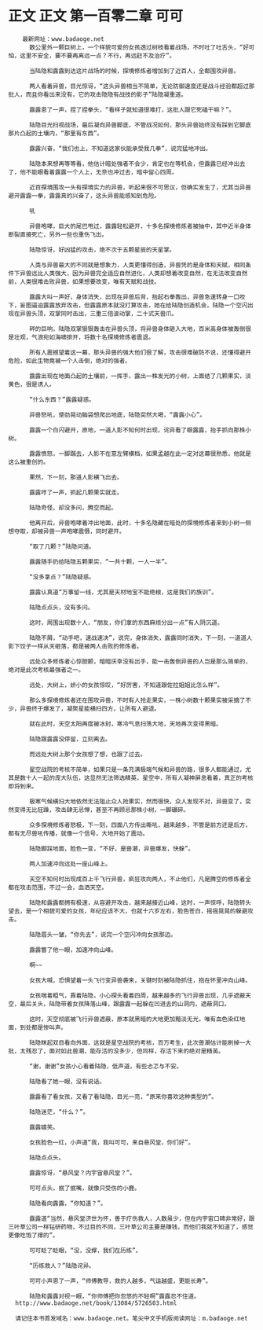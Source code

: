 # 正文 正文 第一百零二章 可可
        最新网址：www.badaoge.net
          数公里外一颗巨树上，一个样貌可爱的女孩透过树枝看着战场，不时吐了吐舌头，“好可怕，这里不安全，要不要再离远一点？不行，再远赶不及治疗”。
      
          当陆隐和露露到达这片战场的时候，探境修炼者增加到了近百人，全都围攻异兽。
      
          两人看着异兽，目光惊讶，“这头异兽相当不简单，无论防御速度还是战斗经验都超过那批人，而且你看出来没有，它的攻击隐隐有战技的影子”陆隐凝重道。
      
          露露恩了一声，捏了捏拳头，“看样子就知道很难打，这批人跟它死磕干嘛？”。
      
          陆隐目光扫视战场，最后凝向异兽脚底，不管战况如何，那头异兽始终没有踩到它脚底那片凸起的土壤内，“那里有东西”。
      
          露露兴奋，“我们也上，不知道这家伙能承受我几拳”，说完猛地冲出。
      
          陆隐本来想再等等看，他估计暗处强者不会少，肯定也在等机会，但露露已经冲出去了，他不能眼看着露露一个人上，无奈也冲过去，暗中留心四周。
      
          近百探境围攻一头有探境实力的异兽，听起来很不可思议，但确实发生了，尤其当异兽避开露露一拳，露露真的兴奋了，这头异兽能感知到危险。
      
          吼
      
          异兽咆哮，巨大的尾巴甩过，露露轻松避开，十多名探境修炼者被抽中，其中近半身体断裂直接死亡，另外一些也重伤飞出。
      
          陆隐惊讶，好凶猛的攻击，绝不次于五颗星辰的天星掌。
      
          人类与异兽最大的不同就是想象力，人类更懂得创造，异兽凭的是身体和天赋，相同条件下异兽远比人类强大，因为异兽完全适应自然进化，人类却想着改变自然，在无法改变自然前，人类很难击败异兽，如果想要改变，唯有天赋和战技。
      
          露露大叫一声好，身体消失，出现在异兽后背，抬起右拳轰出，异兽急速转身一口咬下，妄图逼迫露露放弃攻击，但露露原本就没打算攻击，她在给陆隐创造机会，陆隐一个空闪出现在异兽头顶，双掌同时击出，三重三倍波动掌，二十式天兽爪。
      
          砰的巨响，陆隐双掌狠狠轰击在异兽头顶，将异兽身体砸入大地，百米高身体被轰倒很是壮观，气浪宛如海啸排开，将数十名探境修炼者震退。
      
          所有人震撼望着这一幕，那头异兽的强大他们很了解，攻击很难破防不说，还懂得避开危险，如此生物竟被一个人击倒，绝对的强者。
      
          露露出现在地面凸起的土壤前，一挥手，露出一株发光的小树，上面结了几颗果实，淡黄色，很是诱人。
      
          “什么东西？”露露疑惑。
      
          异兽怒吼，使劲晃动脑袋想爬出地底，陆隐突然大喝，“露露小心”。
      
          露露一个白闪避开，原地，一道人影不知何时出现，诧异看了眼露露，抬手抓向那株小树。
      
          露露愤怒，一脚踹去，人影不在意左臂横档，如果孟越在此一定对这幕很熟悉，他就是这么被重创的。
      
          果然，下一刻，那道人影横飞出去。
      
          露露哼了一声，抓起几颗果实就走。
      
          陆隐奇怪，却没多问，腾空而起。
      
          他离开后，异兽咆哮着冲出地面，此时，十多名隐藏在暗处的探境修炼者来到小树一侧想夺取，却被异兽一声咆哮震慑，同时避开。
      
          “取了几颗？”陆隐问道。
      
          露露随手扔给陆隐五颗果实，“一共十颗，一人一半”。
      
          “没多拿点？”陆隐疑惑。
      
          露露认真道“万事留一线，尤其是天材地宝不能绝根，这是我们的族训”。
      
          陆隐点点头，没有多问。
      
          这时，周围出现数十人，“朋友，你们拿的东西麻烦分出一点”有人阴沉道。
      
          陆隐不屑，“动手吧，速战速决”，说完，身体消失，露露同时消失，下一刻，一道道人影下饺子一样从天砸落，都是被两人击败的修炼者。
      
          远处众多修炼者心惊胆颤，暗暗庆幸没有出手，能一击轰倒异兽的人岂是那么简单的，绝对是此次考核最强者之一。
      
          远处，大树上，娇小的女孩惊叹，“好厉害，不知道跟佐拉姐姐比怎么样”。
      
          那么多探境修炼者还在围攻异兽，不时有人抢走果实，一株小树数十颗果实被采摘了不少，异兽终于爆发了，凝聚星能横扫四方，让所有人避退。
      
          就在此时，天空太阳再度被冰封，寒冷气息扫荡大地，天地再次变得黑暗。
      
          陆隐跟露露没停留，立刻离去。
      
          而远处大树上那个女孩想了想，也跟了过去。
      
          星空战院的考核不简单，如果只是一条充满极端气候和异兽的路，很多人都能通过，尤其是数十人一起的庞大队伍，这显然无法筛选精英，星空中，所有人凝神屏息看着，真正的考核即将到来。
      
          极寒气候横扫大地依然无法阻止众人抢果实，然而很快，众人发现不对，异兽变了，突然变得无比狂躁，攻击肆无忌惮，甚至不再顾忌那株小树，一脚碾碎。
      
          众多探境修炼者怒极，下一刻，四面八方传出嘶吼，越来越多，不管是前方还是后方，都有无尽兽吼传播，就像一个信号，大地开始了震动。
      
          陆隐脚踩地面，脸色一变，“不好，是兽潮，异兽爆发，快躲”。
      
          两人加速冲向远处一座山峰上。
      
          天空不知何时出现成百上千飞行异兽，疯狂攻向两人，不止他们，凡是腾空的修炼者全都在攻击范围，不过一会，血洒天空。
      
          陆隐和露露都拥有极速，从容避开攻击，越来越接近山峰，这时，一声惊呼，陆隐转头望去，是一个相貌可爱的女孩，年纪应该不大，也就十六岁左右，脸色苍白，摇摇晃晃的躲避攻击。
      
          陆隐眉头一皱，“你先去”，说完一个空闪冲向女孩那边。
      
          露露瞥了他一眼，加速冲向山峰。
      
          啊~~
      
          女孩大喊，恐惧望着一头飞行变异兽袭来，关键时刻被陆隐抓住，抱在怀里冲向山峰。
      
          女孩喘着粗气，靠着陆隐，小心探头看着四周，越来越多的飞行异兽出现，几乎遮蔽天空，最后关头，陆隐带着女孩降落山峰，跟露露一起躲在凹进去的山洞内，遮蔽洞口。
      
          这时，天空彻底被飞行异兽遮蔽，原本就黑暗的大地更加黯淡无光，唯有血色染红地面，到处都是惨叫声。
      
          陆隐眯起双目看向外面，这就是星空战院的考核，百万考生，此次兽潮估计能刷掉一大批，太残忍了，面对如此兽潮，能存活的没多少，但同样，存活下来的绝对是精英。
      
          “谢，谢谢”女孩小心看着陆隐，低声道，有些忐忑与不安。
      
          陆隐看了她一眼，没有说话。
      
          露露看了看女孩，又看了看陆隐，目光一亮，“原来你喜欢这种类型的”。
      
          陆隐迷茫，“什么？”。
      
          露露嬉笑。
      
          女孩脸色一红，小声道“我，我叫可可，来自悬风堂，你们好”。
      
          陆隐点点头。
      
          露露惊讶，“悬风堂？内宇宙悬风堂？”。
      
          可可点头，抿了抿嘴，就像只受伤的小鹿。
      
          陆隐看向露露，“你知道？”。
      
          露露道“当然，悬风堂济世为怀，善于疗伤救人，人数虽少，但在内宇宙口碑非常好，跟三叶草公司一样钻研药物，不过目的不同，三叶草公司主要是赚钱，而他们我就不知道了，感觉更像吃饱了撑的”。
      
          可可眨了眨眼，“没，没撑，我们在历练”。
      
          “历练救人？”陆隐诧异。
      
          可可小声恩了一声，“师傅教导，救的人越多，气运越盛，更能长寿”。
      
          陆隐和露露对视一眼，“你师傅把你忽悠的不轻啊”露露忍不住道。
      http://www.badaoge.net/book/13084/5726503.html
      
      请记住本书首发域名：www.badaoge.net。笔尖中文手机版阅读网址：m.badaoge.net